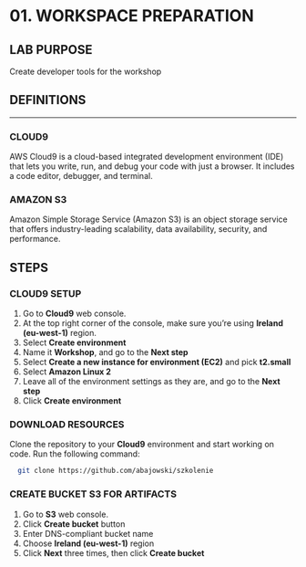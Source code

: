 # 01. WORKSPACE PREPARATION

## LAB PURPOSE

Create developer tools for the workshop

## DEFINITIONS
----
### CLOUD9

AWS Cloud9 is a cloud-based integrated development environment (IDE) that lets you write, run, and debug your code with just a browser. It includes a code editor, debugger, and terminal.

### AMAZON S3

Amazon Simple Storage Service (Amazon S3) is an object storage service that offers industry-leading scalability, data availability, security, and performance.

## STEPS

### CLOUD9 SETUP

1. Go to **Cloud9** web console.
2. At the top right corner of the console, make sure you’re using **Ireland (eu-west-1)** region.
3. Select **Create environment**
4. Name it **Workshop**, and go to the **Next step**
5. Select **Create a new instance for environment (EC2)** and pick **t2.small**
6. Select **Amazon Linux 2**
7. Leave all of the environment settings as they are, and go to the **Next step**
8. Click **Create environment**

### DOWNLOAD RESOURCES

Clone the repository to your **Cloud9** environment and start working on code. Run the following command:

```bash
  git clone https://github.com/abajowski/szkolenie
```

### CREATE BUCKET S3 FOR ARTIFACTS

1. Go to **S3** web console.
2. Click **Create bucket** button
3. Enter DNS-compliant bucket name
4. Choose **Ireland (eu-west-1)** region
5. Click **Next** three times, then click **Create bucket**